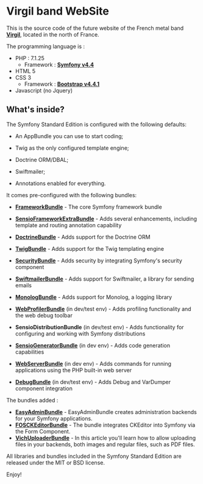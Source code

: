 Virgil band WebSite
========================

This is the source code of the future website of the French metal band [**Virgil**][16], located in the north of France.

The programming language is :
   * PHP : 7.1.25
        * Framework : [**Symfony v4.4**][1]
   * HTML 5
   * CSS 3
        * Framework : [**Bootstrap v4.4.1**][21]
   * Javascript (no Jquery)


What's inside?
--------------

The Symfony Standard Edition is configured with the following defaults:

  * An AppBundle you can use to start coding;

  * Twig as the only configured template engine;

  * Doctrine ORM/DBAL;

  * Swiftmailer;

  * Annotations enabled for everything.

It comes pre-configured with the following bundles:

  * [**FrameworkBundle**][22] - The core Symfony framework bundle

  * [**SensioFrameworkExtraBundle**][6] - Adds several enhancements, including
    template and routing annotation capability

  * [**DoctrineBundle**][7] - Adds support for the Doctrine ORM

  * [**TwigBundle**][8] - Adds support for the Twig templating engine

  * [**SecurityBundle**][9] - Adds security by integrating Symfony's security
    component

  * [**SwiftmailerBundle**][10] - Adds support for Swiftmailer, a library for
    sending emails

  * [**MonologBundle**][11] - Adds support for Monolog, a logging library

  * [**WebProfilerBundle**][20] (in dev/test env) - Adds profiling functionality and
    the web debug toolbar

  * **SensioDistributionBundle** (in dev/test env) - Adds functionality for
    configuring and working with Symfony distributions

  * [**SensioGeneratorBundle**][13] (in dev env) - Adds code generation
    capabilities

  * [**WebServerBundle**][14] (in dev env) - Adds commands for running applications
    using the PHP built-in web server

  * [**DebugBundle**][23] (in dev/test env) - Adds Debug and VarDumper component
    integration
    
The bundles added :

  * [**EasyAdminBundle**][17] - EasyAdminBundle creates administration backends for your Symfony applications.
  * [**FOSCKEditorBundle**][18] - The bundle integrates CKEditor into Symfony via the Form Component.
  * [**VichUploaderBundle**][19] - In this article you'll learn how to allow uploading files in your backends, both images and regular files, such as PDF files.

All libraries and bundles included in the Symfony Standard Edition are
released under the MIT or BSD license.

Enjoy!

[1]:  https://symfony.com/doc/4.4/setup.html
[6]:  https://symfony.com/doc/current/bundles/SensioFrameworkExtraBundle/index.html
[7]:  https://symfony.com/doc/4.4/doctrine.html
[8]:  https://symfony.com/doc/4.4/templating.html
[9]:  https://symfony.com/doc/4.4/security.html
[10]: https://symfony.com/doc/4.4/email.html
[11]: https://symfony.com/doc/4.4/logging.html
[13]: https://symfony.com/doc/current/bundles/SensioGeneratorBundle/index.html
[14]: https://symfony.com/doc/current/setup/built_in_web_server.html
[15]: https://symfony.com/doc/current/setup.html
[16]: https://www.facebook.com/virgil.metal/
[17]: https://symfony.com/doc/master/bundles/EasyAdminBundle/index.html
[18]: https://symfony.com/doc/current/bundles/FOSCKEditorBundle/index.html
[19]: https://symfony.com/doc/master/bundles/EasyAdminBundle/integration/vichuploaderbundle.html
[20]: https://symfony.com/doc/4.4/reference/configuration/web_profiler.html
[21]: https://getbootstrap.com/
[22]: https://symfony.com/doc/4.4/reference/configuration/framework.html
[23]: https://symfony.com/doc/4.4/reference/configuration/debug.html